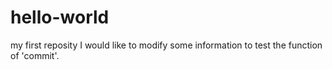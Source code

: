 # hello-world
my first reposity
I would like to modify some information to test the function of 'commit'.

